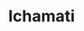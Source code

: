 ---
title: "Ichamati"
title_bn: "ইছামতি নদী"
description: "Ichamati river starts from the Jamuna river and ends at the Padma river. It covers Gheor-Shibalay-Nababganj-Dohar,Manikganj district; Shirajdikhan-Shrinagar-Louhajang,Munshiganj district. The total length of the river is 90 km."
---